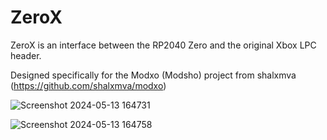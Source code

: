 # ZeroX
ZeroX is an interface between the RP2040 Zero and the original Xbox LPC header.

Designed specifically for the Modxo (Modsho) project from shalxmva (https://github.com/shalxmva/modxo)

![Screenshot 2024-05-13 164731](https://github.com/GlowElectronics/ZeroX-for-Modxo/assets/164482169/fd0e199f-1ce0-49e2-b5d2-9043f95f6e7d)

![Screenshot 2024-05-13 164758](https://github.com/GlowElectronics/ZeroX-for-Modxo/assets/164482169/9cbd26ea-dd45-4b46-9f14-59ea5f5214c7)
